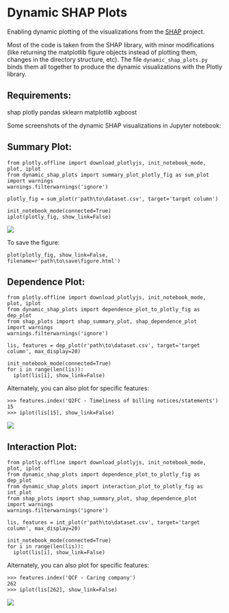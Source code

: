 # Dynamic SHAP Plots
Enabling dynamic plotting of the visualizations from the [SHAP](https://github.com/slundberg/shap) project.

Most of the code is taken from the SHAP library, with minor modifications (like returning the matplotlib figure objects instead of plotting them, changes in the directory structure, etc). The file `dynamic_shap_plots.py` binds them all together to produce the dynamic visualizations with the Plotly library.

## Requirements:
shap
plotly
pandas
sklearn
matplotlib
xgboost

Some screenshots of the dynamic SHAP visualizations in Jupyter notebook:

## Summary Plot:
```
from plotly.offline import download_plotlyjs, init_notebook_mode, plot, iplot
from dynamic_shap_plots import summary_plot_plotly_fig as sum_plot
import warnings
warnings.filterwarnings('ignore')

plotly_fig = sum_plot(r'path\to\dataset.csv', target='target column')

init_notebook_mode(connected=True)
iplot(plotly_fig, show_link=False)
```

![](https://user-images.githubusercontent.com/39755678/62591715-16cbb480-b903-11e9-818f-82ce793af4b1.png)

To save the figure:
```
plot(plotly_fig, show_link=False, filename=r'path\to\save\figure.html')
```

## Dependence Plot:
```
from plotly.offline import download_plotlyjs, init_notebook_mode, plot, iplot
from dynamic_shap_plots import dependence_plot_to_plotly_fig as dep_plot
from shap_plots import shap_summary_plot, shap_dependence_plot
import warnings
warnings.filterwarnings('ignore')

lis, features = dep_plot(r'path\to\dataset.csv', target='target column', max_display=20)

init_notebook_mode(connected=True)
for i in range(len(lis)):
  iplot(lis[i], show_link=False)
```
Alternately, you can also plot for specific features:

```
>>> features.index('Q2FC - Timeliness of billing notices/statements')
15
>>> iplot(lis[15], show_link=False)
```

![](https://user-images.githubusercontent.com/39755678/62591656-e257f880-b902-11e9-8a44-d5f75ad2304e.png)

## Interaction Plot:
```
from plotly.offline import download_plotlyjs, init_notebook_mode, plot, iplot
from dynamic_shap_plots import dependence_plot_to_plotly_fig as dep_plot
from dynamic_shap_plots import interaction_plot_to_plotly_fig as int_plot
from shap_plots import shap_summary_plot, shap_dependence_plot
import warnings
warnings.filterwarnings('ignore')

lis, features = int_plot(r'path\to\dataset.csv', target='target column', max_display=20)

init_notebook_mode(connected=True)
for i in range(len(lis)):
  iplot(lis[i], show_link=False)
```
Alternately, you can also plot for specific features:

```
>>> features.index('QCF - Caring company')
262
>>> iplot(lis[262], show_link=False)
```

![](https://user-images.githubusercontent.com/39755678/62591749-39f66400-b903-11e9-9400-5c0eaec4c35d.png)
